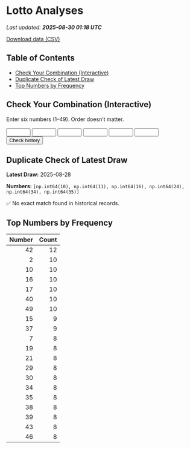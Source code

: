 # Lotto Analyses

_Last updated: **2025-08-30 01:18 UTC**_

[Download data (CSV)](./assets/sgtoto.csv)

## Table of Contents
- [Check Your Combination (Interactive)](#check-your-combination-(interactive))
- [Duplicate Check of Latest Draw](#duplicate-check-of-latest-draw)
- [Top Numbers by Frequency](#top-numbers-by-frequency)


## Check Your Combination (Interactive)

Enter six numbers (1–49). Order doesn’t matter.

<div id="combo-lookup" style="margin: 1rem 0;">
  <input id="n1" type="number" min="1" max="49" style="width:4rem;"> 
  <input id="n2" type="number" min="1" max="49" style="width:4rem;">
  <input id="n3" type="number" min="1" max="49" style="width:4rem;">
  <input id="n4" type="number" min="1" max="49" style="width:4rem;">
  <input id="n5" type="number" min="1" max="49" style="width:4rem;">
  <input id="n6" type="number" min="1" max="49" style="width:4rem;">
  <button id="lookup-btn">Check history</button>
  <div id="lookup-result" style="margin-top:0.5rem;font-weight:600;"></div>
</div>

<script src="./assets/lookup.js"></script>

## Duplicate Check of Latest Draw

**Latest Draw:** 2025-08-28

**Numbers:** `[np.int64(10), np.int64(11), np.int64(16), np.int64(24), np.int64(34), np.int64(35)]`

✅ No exact match found in historical records.

## Top Numbers by Frequency

| Number | Count |
|---:|---:|
| 42 | 12 |
| 2 | 10 |
| 10 | 10 |
| 16 | 10 |
| 17 | 10 |
| 40 | 10 |
| 49 | 10 |
| 15 | 9 |
| 37 | 9 |
| 7 | 8 |
| 19 | 8 |
| 21 | 8 |
| 29 | 8 |
| 30 | 8 |
| 34 | 8 |
| 35 | 8 |
| 38 | 8 |
| 39 | 8 |
| 43 | 8 |
| 46 | 8 |
